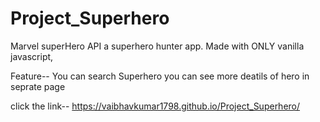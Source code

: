 # Project_Superhero
Marvel superHero API
a superhero hunter app. Made with ONLY vanilla javascript,

Feature--
You can search Superhero
you can see more deatils of hero in seprate page

click the link--
https://vaibhavkumar1798.github.io/Project_Superhero/
